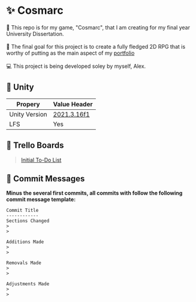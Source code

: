 # ✨ Cosmarc
👾 This repo is for my game, "Cosmarc", that I am creating for my final year University Dissertation.
<br/> <br/>📍 The final goal for this project is to create a fully fledged 2D RPG that is worthy of putting as the main aspect of my [portfolio](https://www.alexreynolds.dev/projects)
<br/> <br/>💻 This project is being developed soley by myself, Alex.

## 🔧 Unity
| Propery | Value Header |
| ------------- | ------------- |
| Unity Version  | [2021.3.16f1](https://unity.com/releases/editor/whats-new/2021.3.16)  |
| LFS  | Yes  |

## 📝 Trello Boards
> [Initial To-Do List](https://trello.com/b/o3jMG7UI/initial-to-do)

## 📝 Commit Messages
**Minus the several first commits, all commits with follow the following commit message template:**
```
Commit Title
------------
Sections Changed
>
>

Additions Made
>
>

Removals Made
>
>

Adjustments Made
>
>
```
